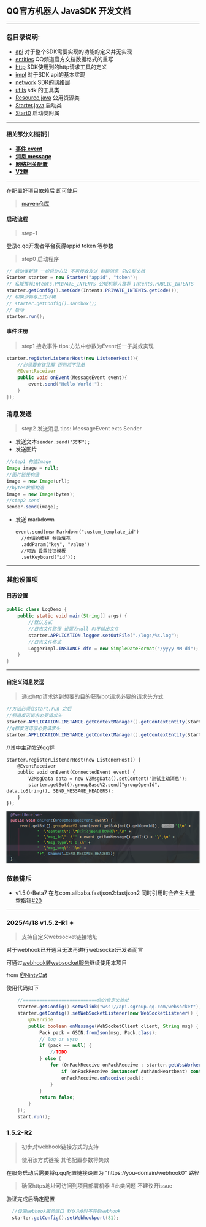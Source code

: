 ## QQ官方机器人 JavaSDK 开发文档

<hr>

### 包目录说明:

- [api](../src/main/java/io/github/kloping/qqbot/api) 对于整个SDK需要实现的功能的定义并无实现
- [entities](../src/main/java/io/github/kloping/qqbot/entities) QQ频道官方文档数据格式的重写
- [http](../src/main/java/io/github/kloping/qqbot/http) SDK使用到的http请求工具的定义
- [impl](../src/main/java/io/github/kloping/qqbot/impl) 对于SDK api的基本实现
- [network](../src/main/java/io/github/kloping/qqbot/network) SDK的网络层
- [utils](../src/main/java/io/github/kloping/qqbot/utils) sdk 的工具类
- [Resource.java](../src/main/java/io/github/kloping/qqbot/Resource.java) 公用资源类
- [Starter.java](../src/main/java/io/github/kloping/qqbot/Starter.java) 启动类
- [Start0](../src/main/java/io/github/kloping/qqbot/Start0.java) 启动类附属

<hr>

#### 相关部分文档指引

- **[事件 event](event.md)**
- **[消息 message](message.md)**
- **[网络相关配置](network.md)**
- **[V2群](v2.md)**

<hr>

在配置好项目依赖后 即可使用

> [maven仓库](https://repo1.maven.org/maven2/io/github/kloping/bot-qqpd-java/)

#### 启动流程

> step-1

 登录q.qq开发者平台获得appid token 等参数

> step0 启动程序
```java
// 启动类新建 一般启动方法 不可接收发送 群聊消息 见v2群文档
Starter starter = new Starter("appid", "token");
// 私域推荐Intents.PRIVATE_INTENTS 公域机器人推荐 Intents.PUBLIC_INTENTS
starter.getConfig().setCode(Intents.PRIVATE_INTENTS.getCode());
// 切换沙箱与正式环境
// starter.getConfig().sandbox();
// 启动
starter.run();
```
#### 事件注册 
> step1 接收事件 tips:方法中参数为Event任一子类或实现
```java
starter.registerListenerHost(new ListenerHost(){
    //必须要有该注解 否则将不注册
    @EventReceiver
    public void onEvent(MessageEvent event){
        event.send("Hello World!");
    }
});
```

### 消息发送
> step2 发送消息   tips: MessageEvent exts Sender
- 发送文本`sender.send("文本");`
- 发送图片
```java
//step1 构造Image
Image image = null;
//图片链接构造
image = new Image(url);
//bytes数据构造
image = new Image(bytes);        
//step2 send
sender.send(image);
```
- 发送 markdown

      event.send(new Markdown("custom_template_id")
        //申请的模板 参数填充
        .addParam("key", "value")
        //可选 设置按钮模板 
        .setKeyboard("id"));   


<hr>

### 其他设置项

#### 日志设置

```java
public class LogDemo {
    public static void main(String[] args) {
        //默认方式
        //日志文件路径 设置为null 时不输出文件
        starter.APPLICATION.logger.setOutFile("./logs/%s.log");
        //日志文件格式
        LoggerImpl.INSTANCE.dfn = new SimpleDateFormat("/yyyy-MM-dd");
    }
}
```
<hr>


#### 自定义消息发送 
> 通过http请求达到想要的目的获取bot请求必要的请求头方式

```java
//方法必须在start.run 之后
//频道发送请求必要请求头
starter.APPLICATION.INSTANCE.getContextManager().getContextEntity(Start0.class).getHeaders()
//q群发送请求必要请求头
starter.APPLICATION.INSTANCE.getContextManager().getContextEntity(Start0.class).getHeaders()

```

//其中主动发送qq群

    starter.registerListenerHost(new ListenerHost() {
        @EventReceiver
        public void onEvent(ConnectedEvent event) {
            V2MsgData data = new V2MsgData().setContent("测试主动消息");
            starter.getBot().groupBaseV2.send("groupOpenId", data.toString(), SEND_MESSAGE_HEADERS);
        }
    });
![img.png](./imgs/img.png)

### 依赖排斥

- v1.5.0-Beta7 在与com.alibaba.fastjson2:fastjson2
  同时引用时会产生大量空指针[#20](https://github.com/Kloping/qqpd-bot-java/issues/20)

<hr>

### 2025/4/18 v1.5.2-R1 + 

> 支持自定义websocket链接地址

对于webhook已开通且无法再进行websocket开发者而言 

可通过[webhook转websocket服务](https://github.com/DevOpen-Club/qbot-webhook-to-websocket)继续使用本项目

from [@NintyCat](https://github.com/NintyCat)

使用代码如下
```java
    //===========================你的自定义地址
    starter.getConfig().setWslink("wss://api.sgroup.qq.com/websocket");
    starter.getConfig().setWebSocketListener(new WebSocketListener() {
        @Override
        public boolean onMessage(WebSocketClient client, String msg) {
            Pack pack = GSON.fromJson(msg, Pack.class);
            // log or syso
            if (pack == null) {
                //TODO
            } else {
                for (OnPackReceive onPackReceive : starter.getWssWorker().getOnPackReceives()) {
                    if (onPackReceive instanceof AuthAndHeartbeat) continue;
                    onPackReceive.onReceive(pack);
                }
            }
            return false;
        }
    });
    start.run();
```

### 1.5.2-R2 

> 初步对webhook链接方式的支持
> 
> 使用该方式链接 其他配置参数将失效

在服务启动后需要将q.qq配置链接设置为 "https://you-domain/webhook0" 路径

> 确保https地址可访问到项目部署机器 #此类问题 不建议开issue

验证完成后确定配置


```java
  //设置webhook服务端口 默认为0时不开启webhook
  starter.getConfig().setWebhookport(81);
```